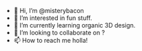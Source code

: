 - 👋 Hi, I’m @misterybacon
- 👀 I’m interested in fun stuff. 
- 🌱 I’m currently learning organic 3D design.
- 💞️ I’m looking to collaborate on ?
- 📫 How to reach me holla!

<!---
misterybacon/misterybacon is a ✨ special ✨ repository because its `README.md` (this file) appears on your GitHub profile.
You can click the Preview link to take a look at your changes.
--->

